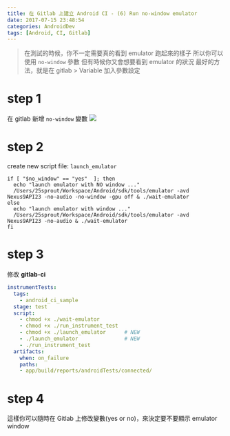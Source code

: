 ```yaml
---
title: 在 Gitlab 上建立 Android CI - (6) Run no-window emulator
date: 2017-07-15 23:48:54
categories: AndroidDev
tags: [Android, CI, Gitlab]
---
```


> 在測試的時候，你不一定需要真的看到 emulator 跑起來的樣子
> 所以你可以使用 `no-window` 參數
> 但有時候你又會想要看到 emulator 的狀況
> 最好的方法，就是在 gitlab > Variable 加入參數設定

<!-- more -->

# step 1
在 gitlab 新增 `no-window` 變數
![](https://i.imgur.com/TK00IU2.png)

# step 2
create new script file: `launch_emulator`
``` script
if [ "$no_window" == "yes"  ]; then
  echo "launch emulator with NO window ..."
  /Users/25sprout/Workspace/Android/sdk/tools/emulator -avd Nexus9API23 -no-audio -no-window -gpu off & ./wait-emulator
else
  echo "launch emulator with window ..."
  /Users/25sprout/Workspace/Android/sdk/tools/emulator -avd Nexus9API23 -no-audio & ./wait-emulator
fi

```

# step 3
修改 **gitlab-ci**
``` yml
instrumentTests:
  tags:
    - android_ci_sample
  stage: test
  script:
    - chmod +x ./wait-emulator
    - chmod +x ./run_instrument_test
    - chmod +x ./launch_emulator      # NEW
    - ./launch_emulator               # NEW
    - ./run_instrument_test
  artifacts:
    when: on_failure
    paths:
    - app/build/reports/androidTests/connected/
```

# step 4
這樣你可以隨時在 Gitlab 上修改變數(yes or no)，來決定要不要顯示 emulator window
